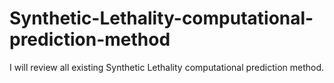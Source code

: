 # Synthetic-Lethality-computational-prediction-method
I will review all existing Synthetic Lethality computational prediction method.
